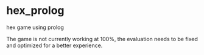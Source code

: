 # hex_prolog
hex game using prolog

The game is not currently working at 100%, the evaluation needs to be fixed and optimized for a better experience.
